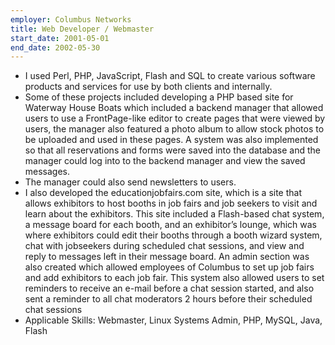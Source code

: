 ```yaml
---
employer: Columbus Networks
title: Web Developer / Webmaster
start_date: 2001-05-01
end_date: 2002-05-30
---
```


- I used Perl, PHP, JavaScript, Flash and SQL to create various software products and services for use by both clients and internally.
- Some of these projects included developing a PHP based site for Waterway House Boats which included a backend manager that allowed users to use a FrontPage-like editor to create pages that were viewed by users, the manager also featured a photo album to allow stock photos to be uploaded and used in these pages. A system was also implemented so that all reservations and forms were saved into the database and the manager could log into to the backend manager and view the saved messages.
- The manager could also send newsletters to users.
- I also developed the educationjobfairs.com site, which is a site that allows exhibitors to host booths in job fairs and job seekers to visit and learn about the exhibitors. This site included a Flash-based chat system, a message board for each booth, and an exhibitor’s lounge, which was where exhibitors could edit their booths through a booth wizard system, chat with jobseekers during scheduled chat sessions, and view and reply to messages left in their message board. An admin section was also created which allowed employees of Columbus to set up job fairs and add exhibitors to each job fair. This system also allowed users to set reminders to receive an e-mail before a chat session started, and also sent a reminder to all chat moderators 2 hours before their scheduled chat sessions
- Applicable Skills: Webmaster, Linux Systems Admin, PHP, MySQL, Java, Flash

